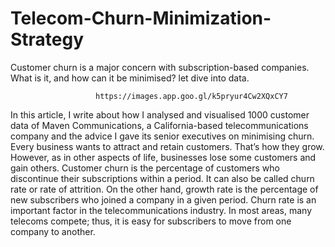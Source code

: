 # Telecom-Churn-Minimization-Strategy
Customer churn is a major concern with subscription-based companies. What is it, and how can it be minimised? let dive into data.


                       https://images.app.goo.gl/k5pryur4Cw2XQxCY7
In this article, I write about how I analysed and visualised 1000 customer data of Maven Communications, a California-based telecommunications company and the advice I gave its senior executives on minimising churn.
Every business wants to attract and retain customers. That’s how they grow. However, as in other aspects of life, businesses lose some customers and gain others. Customer churn is the percentage of customers who discontinue their subscriptions within a period. It can also be called churn rate or rate of attrition. On the other hand, growth rate is the percentage of new subscribers who joined a company in a given period.
Churn rate is an important factor in the telecommunications industry. In most areas, many telecoms compete; thus, it is easy for subscribers to move from one company to another.
